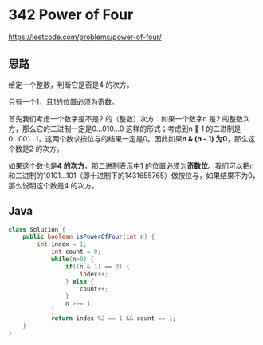 # 342 Power of Four

https://leetcode.com/problems/power-of-four/



## 思路

给定一个整数，判断它是否是4 的次方。

只有一个1，且1的位置必须为奇数。

首先我们考虑一个数字是不是2 的（整数）次方：如果一个数字n 是2 的整数次方，那么它的二进制一定是0...010...0 这样的形式；考虑到n 􀀀 1 的二进制是0...001...1，这两个数求按位与的结果一定是0。因此如果**n & (n - 1) 为0**，那么这个数是2 的次方。

如果这个数也是**4 的次方**，那二进制表示中1 的位置必须为**奇数位**。我们可以把n 和二进制的10101...101（即十进制下的1431655765）做按位与，如果结果不为0，那么说明这个数是4 的次方。

## Java

```java
class Solution {
    public boolean isPowerOfFour(int n) {
        int index = 1;
            int count = 0;
            while(n>0) {
                if((n & 1) == 0) {
                    index++;
                } else {
                    count++;
                }
                n >>= 1;
            }
            return index %2 == 1 && count == 1;
    }
}
```

